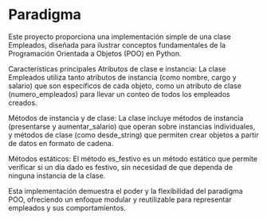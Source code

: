 # Paradigma

Este proyecto proporciona una implementación simple de una clase Empleados, diseñada para ilustrar conceptos fundamentales de la Programación Orientada a Objetos (POO) en Python.

Características principales
Atributos de clase e instancia: La clase Empleados utiliza tanto atributos de instancia (como nombre, cargo y salario) que son específicos de cada objeto, como un atributo de clase (numero_empleados) para llevar un conteo de todos los empleados creados.

Métodos de instancia y de clase: La clase incluye métodos de instancia (presentarse y aumentar_salario) que operan sobre instancias individuales, y métodos de clase (como desde_string) que permiten crear objetos a partir de datos en formato de cadena.

Métodos estáticos: El método es_festivo es un método estático que permite verificar si un día dado es festivo, sin necesidad de que dependa de ninguna instancia de la clase.

Esta implementación demuestra el poder y la flexibilidad del paradigma POO, ofreciendo un enfoque modular y reutilizable para representar empleados y sus comportamientos.
